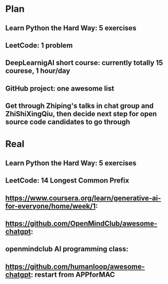 # Plan
## Learn Python the Hard Way: 5 exercises
## LeetCode: 1 problem
## DeepLearnigAI short course: currently totally 15 courese, 1 hour/day
## GitHub project: one awesome list
## Get through Zhiping's talks in chat group and ZhiShiXingQiu, then decide next step for open source code candidates to go through

# Real
## Learn Python the Hard Way: 5 exercises
## LeetCode: 14 Longest Common Prefix
## https://www.coursera.org/learn/generative-ai-for-everyone/home/week/1:
## https://github.com/OpenMindClub/awesome-chatgpt: 
## openmindclub AI programming class: 
## https://github.com/humanloop/awesome-chatgpt: restart from APPforMAC
